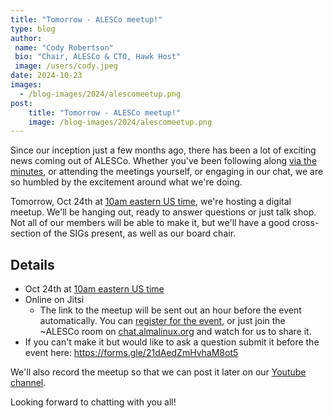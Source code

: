 ```yaml
---
title: "Tomorrow - ALESCo meetup!"
type: blog
author: 
 name: "Cody Robertson"
 bio: "Chair, ALESCo & CTO, Hawk Host"
 image: /users/cody.jpeg
date: 2024-10-23
images:
  - /blog-images/2024/alescomeetup.png
post: 
    title: "Tomorrow - ALESCo meetup!"
    image: /blog-images/2024/alescomeetup.png
---
```


Since our inception just a few months ago, there has been a lot of exciting news coming out of ALESCo. Whether you've been following along [via the minutes](https://wiki.almalinux.org/alesco.html), or attending the meetings yourself, or engaging in our chat, we are so humbled by the excitement around what we're doing.

Tomorrow, Oct 24th at [10am eastern US time](https://www.worldtimebuddy.com/?pl=1&lid=4998830,2643743,8,1850147&h=2643743&hf=1), we're hosting a digital meetup. We'll be hanging out, ready to answer questions or just talk shop. Not all of our members will be able to make it, but we'll have a good cross-section of the SIGs present, as well as our board chair. 

## Details

-   Oct 24th at [10am eastern US time](https://www.worldtimebuddy.com/?pl=1&lid=4998830,2643743,8,1850147&h=2643743&hf=1)
-   Online on Jitsi
	-   The link to the meetup will be sent out an hour before the event automatically. You can [register for the event](https://events.almalinux.org/event/107/), or just join the ~ALESCo room on [chat.almalinux.org](http://chat.almalinux.org) and watch for us to share it.
-   If you can't make it but would like to ask a question submit it before the event here: <https://forms.gle/21dAedZmHvhaM8ot5>

We'll also record the meetup so that we can post it later on our [Youtube channel](https://www.youtube.com/@almalinux6891).

Looking forward to chatting with you all!
